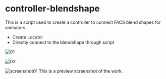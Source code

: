 # controller-blendshape
This is a script used to create a controller to connect FACS blend shapes for animators.
* Create Locator
* Directly connect to the blendshape through script

![01](https://user-images.githubusercontent.com/116748734/198894322-789bfa0e-1314-4af9-8af5-67ea3d3a5c11.jpg)

![02](https://user-images.githubusercontent.com/116748734/198894334-e77ccf10-cc75-49d4-90f3-738509e2ecd3.jpg)

![screenshot01](https://user-images.githubusercontent.com/116748734/198893943-e7f31469-954c-4244-984a-de095e053ff0.png)
This is a preview screenshot of the work. 
